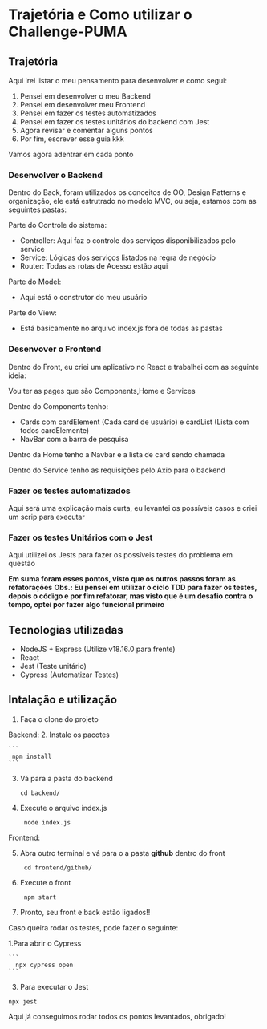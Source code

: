# Trajetória e Como utilizar o Challenge-PUMA

## Trajetória

Aqui irei listar o meu pensamento para desenvolver e como segui:

1. Pensei em desenvolver o meu Backend
2. Pensei em desenvolver meu Frontend
3. Pensei em fazer os testes automatizados
4. Pensei em fazer os testes unitários do backend com Jest
5. Agora revisar e comentar alguns pontos
6. Por fim, escrever esse guia kkk


Vamos agora adentrar em cada ponto

### Desenvolver o Backend

Dentro do Back, foram utilizados os conceitos de OO, Design Patterns e organização, ele está estrutrado no modelo MVC, ou seja, estamos com as seguintes pastas:

Parte do Controle do sistema:
* Controller: Aqui faz o controle dos serviços disponibilizados pelo service
* Service: Lógicas dos serviços listados na regra de negócio
* Router: Todas as rotas de Acesso estão aqui

Parte do Model:
* Aqui está o construtor do meu usuário

Parte do View:
* Está basicamente no arquivo index.js fora de todas as pastas

### Desenvover o Frontend

Dentro do Front, eu criei um aplicativo no React e trabalhei com as seguinte ideia:

Vou ter as pages que são Components,Home e Services

Dentro do Components tenho:
* Cards com cardElement (Cada card de usuário) e cardList (Lista com todos cardElemente)
* NavBar com a barra de pesquisa

Dentro da Home tenho a Navbar e a lista de card sendo chamada

Dentro do Service tenho as requisições pelo Axio para o backend

### Fazer os testes automatizados

Aqui será uma explicação mais curta, eu levantei os possíveis casos e criei um scrip para executar

### Fazer os testes Unitários com o Jest

Aqui utilizei os Jests para fazer os possíveis testes do problema em questão

**Em suma foram esses pontos, visto que os outros passos foram as refatorações**
**Obs.: Eu pensei em utilizar o ciclo TDD para fazer os testes, depois o código e por fim refatorar, mas visto que é um desafio contra o tempo, optei por fazer algo funcional primeiro**

## Tecnologias utilizadas

* NodeJS + Express (Utilize v18.16.0 para frente)
* React
* Jest (Teste unitário)
* Cypress (Automatizar Testes)

## Intalação e utilização

1. Faça o clone do projeto
 
Backend:
2. Instale os pacotes

    ```
     npm install
    ```
3. Vá para a pasta do backend

     ```
     cd backend/
    ```
    
4. Execute o arquivo index.js

    ```
     node index.js
    ```
    
Frontend: 

5. Abra outro terminal e vá para o a pasta **github** dentro do front

    ```
     cd frontend/github/
    ```
    
6. Execute o front

    ```
     npm start
    ```
    
7. Pronto, seu front e back estão ligados!!

Caso queira rodar os testes, pode fazer o seguinte:

1.Para abrir o Cypress

    ```
      npx cypress open
    ```
    
3. Para executar o Jest

  ```
  npx jest
  ```
  
Aqui já conseguimos rodar todos os pontos levantados, obrigado!
